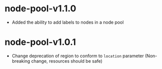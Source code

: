 # node-pool-v1.1.0
- Added the ability to add labels to nodes in a node pool

# node-pool-v1.0.1
- Change deprecation of region to conform to `location` parameter (Non-breaking change, resources should be safe)

